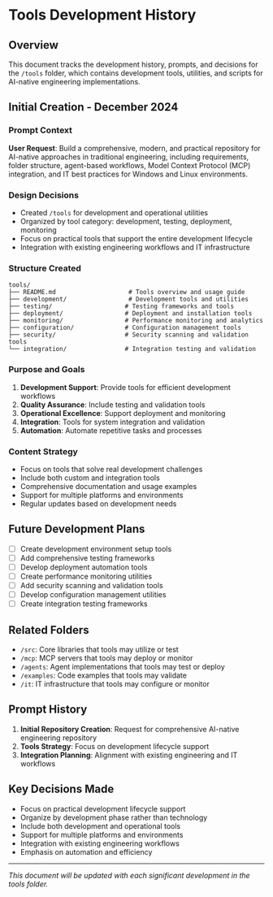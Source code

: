 # Tools Development History

## Overview

This document tracks the development history, prompts, and decisions for the `/tools` folder, which contains development tools, utilities, and scripts for AI-native engineering implementations.

## Initial Creation - December 2024

### Prompt Context

**User Request**: Build a comprehensive, modern, and practical repository for AI-native approaches in traditional engineering, including requirements, folder structure, agent-based workflows, Model Context Protocol (MCP) integration, and IT best practices for Windows and Linux environments.

### Design Decisions

- Created `/tools` for development and operational utilities
- Organized by tool category: development, testing, deployment, monitoring
- Focus on practical tools that support the entire development lifecycle
- Integration with existing engineering workflows and IT infrastructure

### Structure Created

```text
tools/
├── README.md                    # Tools overview and usage guide
├── development/                 # Development tools and utilities
├── testing/                    # Testing frameworks and tools
├── deployment/                 # Deployment and installation tools
├── monitoring/                 # Performance monitoring and analytics
├── configuration/              # Configuration management tools
├── security/                   # Security scanning and validation tools
└── integration/                # Integration testing and validation
```

### Purpose and Goals

1. **Development Support**: Provide tools for efficient development workflows
2. **Quality Assurance**: Include testing and validation tools
3. **Operational Excellence**: Support deployment and monitoring
4. **Integration**: Tools for system integration and validation
5. **Automation**: Automate repetitive tasks and processes

### Content Strategy

- Focus on tools that solve real development challenges
- Include both custom and integration tools
- Comprehensive documentation and usage examples
- Support for multiple platforms and environments
- Regular updates based on development needs

## Future Development Plans

- [ ] Create development environment setup tools
- [ ] Add comprehensive testing frameworks
- [ ] Develop deployment automation tools
- [ ] Create performance monitoring utilities
- [ ] Add security scanning and validation tools
- [ ] Develop configuration management utilities
- [ ] Create integration testing frameworks

## Related Folders

- `/src`: Core libraries that tools may utilize or test
- `/mcp`: MCP servers that tools may deploy or monitor
- `/agents`: Agent implementations that tools may test or deploy
- `/examples`: Code examples that tools may validate
- `/it`: IT infrastructure that tools may configure or monitor

## Prompt History

1. **Initial Repository Creation**: Request for comprehensive AI-native engineering repository
2. **Tools Strategy**: Focus on development lifecycle support
3. **Integration Planning**: Alignment with existing engineering and IT workflows

## Key Decisions Made

- Focus on practical development lifecycle support
- Organize by development phase rather than technology
- Include both development and operational tools
- Support for multiple platforms and environments
- Integration with existing engineering workflows
- Emphasis on automation and efficiency

---
*This document will be updated with each significant development in the tools folder.*
